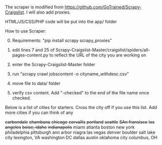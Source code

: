 The scraper is modified from https://github.com/GoTrained/Scrapy-Craigslist. I will also add proxies.

HTML/JS/CSS/PHP code will be put into the app/ folder 

How to use Scraper:

0. Requirements: "pip install scrapy scrapy_proxies"

1. edit lines 7 and 25 of Scrapy-Craigslist-Master/craigslist/spiders/all-pages-content.py to reflect the URL of the city you are working on 

2. enter the Scrapy-Craigslist-Master folder

3. run "scrapy crawl jobscontent -o cityname_withdesc.csv"
  
4. move file to data/ folder

5. verify csv content. Add "-checked" to the end of the file name once checked.

Below is a list of cities for starters. Cross the city off if you use this list. Add more cities if you can think of any

~~carbondale~~
~~chambana~~
~~chicago~~
~~corvallis~~
~~portland~~
~~seattle~~
~~SAn fransisco~~
~~los angelos~~
~~boise, idaho~~
~~indianapolis~~
miami
atlanta
boston
new york
philadelphia
pittsburgh
ann arbor
niagra
las vegas
denver
boulder
salt lake city
lexington, VA
washington DC
dallas
austin
oklahoma city
columbus, OH

